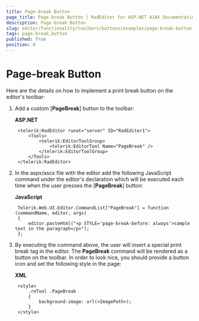 ```yaml
---
title: Page-break Button
page_title: Page-break Button | RadEditor for ASP.NET AJAX Documentation
description: Page-break Button
slug: editor/functionality/toolbars/buttons/examples/page-break-button
tags: page-break,button
published: True
position: 0
---
```


# Page-break Button

Here are the details on how to implement a print break button on the editor's toolbar:

1. Add a custom [**PageBreak**] button to the toolbar:

	**ASP.NET**
	
		<telerik:RadEditor runat="server" ID="RadEditor1">
			<Tools>
				<telerik:EditorToolGroup>
					<telerik:EditorTool Name="PageBreak" />
				</telerik:EditorToolGroup>
			</Tools>
		</telerik:RadEditor>

1. In the aspx/ascx file with the editor add the following JavaScript command under the editor's declaration which will be executed each time when the user presses the [**PageBreak**] button:

	**JavaScript**
	
		Telerik.Web.UI.Editor.CommandList["PageBreak"] = function (commandName, editor, args)
		{
			editor.pasteHtml("<p STYLE='page-break-before: always'>sample text in the paragraph</p>"); 
		};

1. By executing the command above, the user will insert a special print break tag in the editor. The **PageBreak** command will be rendered as a button on the toolbar. In order to look nice, you should provide a button icon and set the following style in the page:

	**XML**

		<style>
			.reTool .PageBreak
			{
				background-image: url(<ImagePath>);
			}
		</style>

